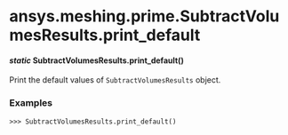 <a id="ansys-meshing-prime-subtractvolumesresults-print-default"></a>

# ansys.meshing.prime.SubtractVolumesResults.print_default

<a id="ansys.meshing.prime.SubtractVolumesResults.print_default"></a>

#### *static* SubtractVolumesResults.print_default()

Print the default values of `SubtractVolumesResults` object.

### Examples

```pycon
>>> SubtractVolumesResults.print_default()
```

<!-- !! processed by numpydoc !! -->
